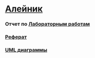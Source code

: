 # [Алейник](https://github.com/TriplG)

### Отчет по [Лабораторным работам](https://github.com/TriplG/PIS/wiki/Отчет-по-лабораторным-работам)

### [Реферат](https://github.com/TriplG/PIS/wiki/Реферат)

### [UML диаграммы](https://github.com/TriplG/PIS/wiki/UML-диаграммы)
